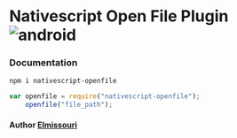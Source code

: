 # Nativescript Open File Plugin ![android](https://cdn4.iconfinder.com/data/icons/logos-3/228/android-32.png)
### Documentation
```
npm i nativescript-openfile
```
```javascript
var openfile = require("nativescript-openfile");
    openfile("file_path");
```
#### Author   [Elmissouri](https://twitter.com/elmissouri16)

